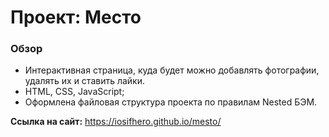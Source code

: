 # Проект: Место

### Обзор

* Интерактивная страница, куда будет можно добавлять фотографии, удалять их и ставить лайки.
* HTML, CSS, JavaScript;
* Оформлена файловая структура проекта по правилам Nested БЭМ.

**Ссылка на сайт:**
https://iosifhero.github.io/mesto/ 